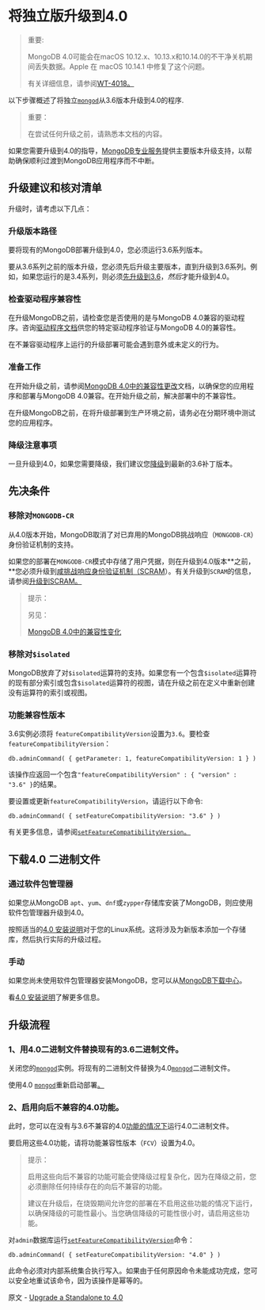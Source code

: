 # 将独立版升级到4.0 

> 重要:
>
> MongoDB 4.0可能会在macOS 10.12.x、10.13.x和10.14.0的不干净关机期间丢失数据。Apple 在 macOS 10.14.1 中修复了这个问题。
>
> 有关详细信息，请参阅[WT-4018。](https://jira.mongodb.org/browse/WT-4018)

以下步骤概述了将独立[`mongod`](https://www.mongodb.com/docs/upcoming/reference/program/mongod/#mongodb-binary-bin.mongod)从3.6版本升级到4.0的程序.

> 重要：
>
> 在尝试任何升级之前，请熟悉本文档的内容。

如果您需要升级到4.0的指导，[MongoDB专业服务](https://www.mongodb.com/products/consulting?tck=docs_server)提供主要版本升级支持，以帮助确保顺利过渡到MongoDB应用程序而不中断。

## 升级建议和核对清单

升级时，请考虑以下几点：

### 升级版本路径

要将现有的MongoDB部署升级到4.0，您必须运行3.6系列版本。

要从3.6系列之前的版本升级，您必须先后升级主要版本，直到升级到3.6系列。例如，如果您运行的是3.4系列，则必须[先升级到3.6](https://www.mongodb.com/docs/upcoming/release-notes/3.6/#std-label-3.6-upgrade)，*然后*才能升级到4.0。

### 检查驱动程序兼容性

在升级MongoDB之前，请检查您是否使用的是与MongoDB 4.0兼容的驱动程序。咨询[驱动程序文档](https://www.mongodb.com/docs/drivers/)供您的特定驱动程序验证与MongoDB 4.0的兼容性。

在不兼容驱动程序上运行的升级部署可能会遇到意外或未定义的行为。

### 准备工作

在开始升级之前，请参阅[MongoDB 4.0中的兼容性更改](https://www.mongodb.com/docs/upcoming/release-notes/4.0-compatibility/)文档，以确保您的应用程序和部署与MongoDB 4.0兼容。在开始升级之前，解决部署中的不兼容性。

在升级MongoDB之前，在将升级部署到生产环境之前，请务必在分期环境中测试您的应用程序。

### 降级注意事项

一旦升级到4.0，如果您需要降级，我们建议您[降级](https://www.mongodb.com/docs/upcoming/release-notes/4.0-downgrade-standalone/)到最新的3.6补丁版本。

## 先决条件

### 移除对`MONGODB-CR`

从4.0版本开始，MongoDB取消了对已弃用的MongoDB挑战响应（`MONGODB-CR`）身份验证机制的支持。

如果您的部署在`MONGODB-CR`模式中存储了用户凭据，则在升级到4.0版本**之前，**您必须升级到[咸挑战响应身份验证机制（SCRAM](https://www.mongodb.com/docs/upcoming/core/security-scram/#std-label-authentication-scram)）。有关升级到`SCRAM`的信息，请参阅[升级到SCRAM。](https://www.mongodb.com/docs/upcoming/release-notes/3.0-scram/)

> 提示：
>
> 另见：
>
> [MongoDB 4.0中的兼容性变化](https://www.mongodb.com/docs/upcoming/release-notes/4.0-compatibility/)

### 移除对`$isolated`

MongoDB放弃了对`$isolated`运算符的支持。如果您有一个包含`$isolated`运算符的现有部分索引或包含`$isolated`运算符的视图，请在升级之前在定义中重新创建没有运算符的索引或视图。

### 功能兼容性版本

3.6实例必须将 `featureCompatibilityVersion`设置为`3.6`。要检查`featureCompatibilityVersion`：

```
db.adminCommand( { getParameter: 1, featureCompatibilityVersion: 1 } )
```

该操作应返回一个包含`"featureCompatibilityVersion" : { "version" : "3.6" }`的结果。

要设置或更新`featureCompatibilityVersion`，请运行以下命令:

```
db.adminCommand( { setFeatureCompatibilityVersion: "3.6" } )
```

有关更多信息，请参阅[`setFeatureCompatibilityVersion`。](https://www.mongodb.com/docs/upcoming/reference/command/setFeatureCompatibilityVersion/#mongodb-dbcommand-dbcmd.setFeatureCompatibilityVersion)

## 下载4.0 二进制文件

### 通过软件包管理器

如果您从MongoDB `apt`、`yum`、`dnf`或`zypper`存储库安装了MongoDB，则应使用软件包管理器升级到4.0。

按照适当的[4.0 安装说明](https://www.mongodb.com/docs/v4.0/installation/)对于您的Linux系统。这将涉及为新版本添加一个存储库，然后执行实际的升级过程。

### 手动

如果您尚未使用软件包管理器安装MongoDB，您可以从[MongoDB下载中心](https://www.mongodb.com/download-center?tck=docs_server)。

看[4.0 安装说明](https://www.mongodb.com/docs/v4.0/installation/)了解更多信息。

## 升级流程

### 1、用4.0二进制文件替换现有的3.6二进制文件。

关闭您的[`mongod`](https://www.mongodb.com/docs/upcoming/reference/program/mongod/#mongodb-binary-bin.mongod)实例。将现有的二进制文件替换为4.0[`mongod`](https://www.mongodb.com/docs/upcoming/reference/program/mongod/#mongodb-binary-bin.mongod)二进制文件。

使用4.0 [`mongod`](https://www.mongodb.com/docs/upcoming/reference/program/mongod/#mongodb-binary-bin.mongod)重新启动部署[。](https://www.mongodb.com/docs/upcoming/reference/program/mongod/#mongodb-binary-bin.mongod)

### 2、启用向后不兼容的4.0功能。

此时，您可以在没有与3.6不兼容的4.0[功能的情况下](https://www.mongodb.com/docs/upcoming/release-notes/4.0-compatibility/#std-label-4.0-compatibility-enabled)运行4.0二进制文件。

要启用这些4.0功能，请将功能兼容性版本（`FCV`）设置为4.0。

> 提示：
>
> 启用这些向后不兼容的功能可能会使降级过程复杂化，因为在降级之前，您必须删除任何持续存在的向后不兼容的功能。
>
> 建议在升级后，在烧毁期间允许您的部署在不启用这些功能的情况下运行，以确保降级的可能性最小。当您确信降级的可能性很小时，请启用这些功能。

对`admin`数据库运行[`setFeatureCompatibilityVersion`](https://www.mongodb.com/docs/upcoming/reference/command/setFeatureCompatibilityVersion/#mongodb-dbcommand-dbcmd.setFeatureCompatibilityVersion)命令：

```
db.adminCommand( { setFeatureCompatibilityVersion: "4.0" } ) 
```

此命令必须对内部系统集合执行写入。如果由于任何原因命令未能成功完成，您可以安全地重试该命令，因为该操作是幂等的。







原文 - [Upgrade a Standalone to 4.0]( https://docs.mongodb.com/manual/release-notes/4.0-upgrade-standalone/ )


